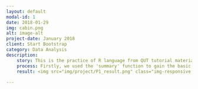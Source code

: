 ```yaml
---
layout: default
modal-id: 1
date: 2018-01-29
img: cabin.png
alt: image-alt
project-date: January 2018
client: Start Bootstrap
category: Data Analysis
description:
    story: This is the practice of R language from QUT tutorial materials. I made this to record my learning process. We used the data set which represents the rent prices of different types of houses in the Brisbane area. <img src="img/project/P1_data.png" class="img-responsive img-centered" alt="image-alt">
    process: Firstly, we used the 'summary' function to gain the basic idea of the data set.<img src="img/project/P1_process1.png" class="img-responsive img-centered" alt="image-alt"> Then, try to use the 'aggregate' function to find out the 'mean' of each types of houses. <img src="img/project/P1_process2.png" class="img-responsive img-centered" alt="image-alt"> Finally, use 'barplot' function to generate a bar chart.<img src="img/project/P1_process2.png" class="img-responsive img-centered" alt="image-alt"> 
    result: <img src="img/project/P1_result.png" class="img-responsive img-centered" alt="image-alt"> 
    
---
```


